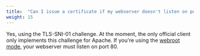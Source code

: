 ```yaml
---
title:  "Can I issue a certificate if my webserver doesn't listen on port 80?"
weight: 15
---
```


Yes, using the TLS-SNI-01 challenge. At the moment, the only official client only implements this challenge for Apache. If you're using the [webroot mode](https://letsencrypt.readthedocs.org/en/latest/using.html#webroot), your webserver must listen on port 80.
